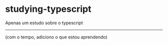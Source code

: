 # studying-typescript

Apenas um estudo sobre o typescript

---
(com o tempo, adiciono o que estou aprendendo)
